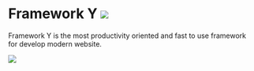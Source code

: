 Framework Y [![](https://img.shields.io/badge/buy-now-yellow.svg)](http://www.framework-y.com/buy-now.html)
===========

Framework Y is the most productivity oriented and fast to use framework for develop modern website.

[![](http://www.pixor.it/shared/2016-05-30_114016.jpg)](http://www.framework-y.com/#section-0)
